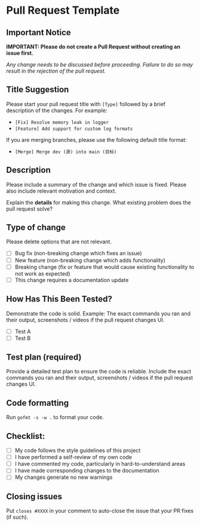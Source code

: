 # Pull Request Template

## Important Notice
**IMPORTANT: Please do not create a Pull Request without creating an issue first.**

*Any change needs to be discussed before proceeding. Failure to do so may result in the rejection of the pull request.*

## Title Suggestion
Please start your pull request title with `[Type]` followed by a brief description of the changes. For example:
- `[Fix] Resolve memory leak in logger`
- `[Feature] Add support for custom log formats`

If you are merging branches, please use the following default title format:
- `[Merge] Merge dev (源) into main (目标)`

## Description
Please include a summary of the change and which issue is fixed. Please also include relevant motivation and context.

Explain the **details** for making this change. What existing problem does the pull request solve?

<!-- Example: When "Adding a function to do X", explain why it is necessary to have a way to do X. -->

## Type of change
Please delete options that are not relevant.

- [ ] Bug fix (non-breaking change which fixes an issue)
- [ ] New feature (non-breaking change which adds functionality)
- [ ] Breaking change (fix or feature that would cause existing functionality to not work as expected)
- [ ] This change requires a documentation update

## How Has This Been Tested?
Demonstrate the code is solid. Example: The exact commands you ran and their output, screenshots / videos if the pull request changes UI.

<!-- Make sure tests pass on both Travis and Circle CI. -->

- [ ] Test A
- [ ] Test B

## Test plan (required)
Provide a detailed test plan to ensure the code is reliable. Include the exact commands you ran and their output, screenshots / videos if the pull request changes UI.

## Code formatting
Run `gofmt -s -w .` to format your code.

<!-- See the simple style guide. -->

## Checklist:
- [ ] My code follows the style guidelines of this project
- [ ] I have performed a self-review of my own code
- [ ] I have commented my code, particularly in hard-to-understand areas
- [ ] I have made corresponding changes to the documentation
- [ ] My changes generate no new warnings

## Closing issues
Put `closes #XXXX` in your comment to auto-close the issue that your PR fixes (if such).

